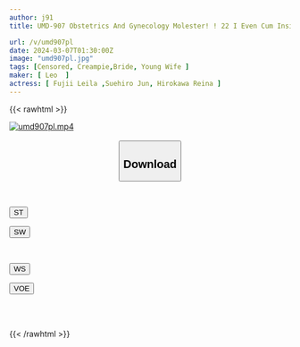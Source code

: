 ```yaml
---
author: j91
title: UMD-907 Obstetrics And Gynecology Molester! ! 22 I Even Cum Inside A Young Wife Who Doesn't Know Anything In The Name Of Treatment! !

url: /v/umd907pl
date: 2024-03-07T01:30:00Z
image: "umd907pl.jpg"
tags: [Censored, Creampie,Bride, Young Wife	]
maker: [ Leo  ]
actress: [ Fujii Leila ,Suehiro Jun, Hirokawa Reina ]
---
```



{{< rawhtml >}}

<div class="video" data-videoid="ydyvA6JlrvF1Qxp">
    <a href="javascript:;">
        <img src="/v/umd907pl/umd907pl.jpg" width="WIDTH" height="HEIGHT" alt="umd907pl.mp4" loading="lazy">
    </a>
</div>

<script type="text/javascript" src="https://j91.asia/asset/on-demand-st.js"></script>

<br>
  <link rel="stylesheet" href="https://j91.asia/asset/bs5.css">
  
  <center>
  <button class="btn btn-primary" type="button" data-bs-toggle="collapse" data-bs-target=".multi-collapse" aria-expanded="false" aria-controls="multiCollapseExample1 multiCollapseExample2"><h2>Download</h2></button></center>
</p>
<div class="row">
  <div class="col">
    <div class="collapse multi-collapse" id="multiCollapseExample1">
      <div class="card card-body">
	      	      <br>
<div class="buttons">  
<p><a href="https://streamtape.to/v/ydyvA6JlrvF1Qxp" target="_blank"><button class="btn-hover color-3"><i class="fa fa-download"></i> ST</button></a></p>
<p><a href="https://cdnwish.com/3fv5faw4w48o" target="_blank"><button class="btn-hover color-2"><i class="fa fa-download"></i> SW</button></a></p></div>
    </div>
  </div>
</div>
  <div class="col">
    <div class="collapse multi-collapse" id="multiCollapseExample2">
      <div class="card card-body">
	      <br>
<div class="buttons">
<p><a href="https://wolfstream.tv/506iv4g0wyvr"><button class="btn-hover color-9"><i class="fa fa-download"></i> WS</button></a></p>
<p><a href="https://voe.sx/aibvgoeuv68p"><button class="btn-hover color-8"><i class="fa fa-download"></i> VOE</button></a></p></div>
<br><br>
      </div>
    </div>
  </div>
</div>

{{< /rawhtml >}}